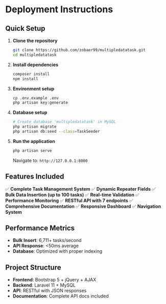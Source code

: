 # Deployment Instructions

## Quick Setup

1. **Clone the repository**
   ```bash
   git clone https://github.com/zobaer99/multipledatatask.git
   cd multipledatatask
   ```

2. **Install dependencies**
   ```bash
   composer install
   npm install
   ```

3. **Environment setup**
   ```bash
   cp .env.example .env
   php artisan key:generate
   ```

4. **Database setup**
   ```bash
   # Create database 'multipledatatask' in MySQL
   php artisan migrate
   php artisan db:seed --class=TaskSeeder
   ```

5. **Run the application**
   ```bash
   php artisan serve
   ```
   Navigate to: `http://127.0.0.1:8000`

## Features Included

✅ **Complete Task Management System**
✅ **Dynamic Repeater Fields** 
✅ **Bulk Data Insertion (up to 100 tasks)**
✅ **Real-time Validation**
✅ **Performance Monitoring**
✅ **RESTful API with 7 endpoints**
✅ **Comprehensive Documentation**
✅ **Responsive Dashboard**
✅ **Navigation System**

## Performance Metrics
- **Bulk Insert**: 6,711+ tasks/second
- **API Response**: <50ms average
- **Database**: Optimized with proper indexing

## Project Structure
- **Frontend**: Bootstrap 5 + jQuery + AJAX
- **Backend**: Laravel 11 + MySQL
- **API**: RESTful with JSON responses
- **Documentation**: Complete API docs included